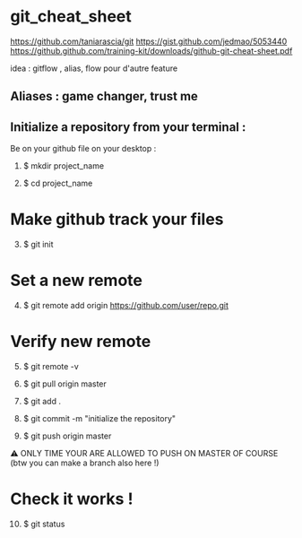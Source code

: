 # git_cheat_sheet

https://github.com/taniarascia/git
https://gist.github.com/jedmao/5053440
https://github.github.com/training-kit/downloads/github-git-cheat-sheet.pdf

idea : gitflow , alias, flow pour d'autre feature 


## Aliases : game changer, trust me 


## Initialize a repository from your terminal : 

Be on your github file on your desktop : 

1. $ mkdir project_name

2. $ cd project_name

# Make github track your files 
3. $ git init

# Set a new remote
4. $ git remote add origin https://github.com/user/repo.git

# Verify new remote
5. $ git remote -v

6. $ git pull origin master

7. $ git add .

8. $ git commit -m "initialize the repository"

9. $ git push origin master

:warning: ONLY TIME YOUR ARE ALLOWED TO PUSH ON MASTER OF COURSE (btw you can make a branch also here !) 

# Check it works ! 
10. $ git status



